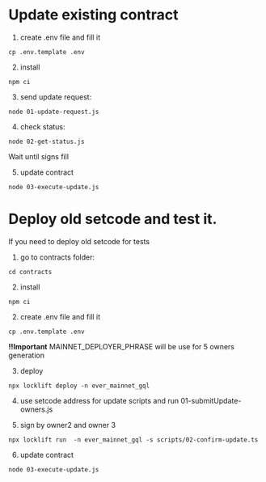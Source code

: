 # Update existing contract

1. create .env file and fill it
```
cp .env.template .env
```

2. install 
```
npm ci
```

3. send update request:
```
node 01-update-request.js
```

4. check status:
```
node 02-get-status.js
```
Wait until  signs fill


5. update contract
```
node 03-execute-update.js
```

# Deploy old setcode and test it.

If you need to deploy old setcode for tests

1. go to contracts folder:
```
cd contracts
```

2. install
```
npm ci
```

2. create .env file and fill it
```
cp .env.template .env
```

**!!Important** MAINNET_DEPLOYER_PHRASE will be use for 5 owners generation

3. deploy
```
npx locklift deploy -n ever_mainnet_gql
```

4. use setcode address for update scripts and run 01-submitUpdate-owners.js

5. sign by owner2 and owner 3
```
npx locklift run  -n ever_mainnet_gql -s scripts/02-confirm-update.ts
```

6. update contract
```
node 03-execute-update.js
```

